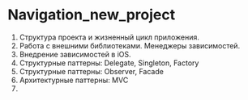 # Navigation_new_project
1. Структура проекта и жизненный цикл приложения.
2. Работа с внешними библиотеками. Менеджеры зависимостей.
3. Внедрение зависимостей в iOS.
4. Структурные паттерны: Delegate, Singleton, Factory
5. Структурные паттерны: Observer, Facade
6. Архитектурные паттерны: MVC
7.
